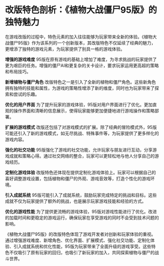 # 改版特色剖析：《植物大战僵尸95版》的独特魅力

在游戏改版的过程中，特色元素的加入往往能够为玩家带来全新的体验。《植物大战僵尸95版》作为该系列的一个创新版本，其改版特色不仅延续了经典的魅力，更增添了独特的游戏元素，为玩家提供了别具一格的游戏体验。

**增强的游戏难度**
95版在原有游戏的基础上增加了难度，为寻求挑战的玩家提供了更为艰巨的任务。增强的僵尸AI和更复杂的关卡设计，要求玩家运用更高超的策略和布局技巧。

**新增植物与僵尸角色**
改版特色之一是引入了全新的植物和僵尸角色。这些新角色拥有独特的技能和属性，为游戏的策略性增添了新的维度，同时也为玩家带来了探索和尝试的乐趣。

**优化的用户界面**
为了提升玩家的游戏体验，95版对用户界面进行了优化。更加直观的操作界面和清晰的信息展示，使得玩家能够更加便捷地进行游戏操作和策略部署。

**扩展的游戏模式**
改版还包括了对游戏模式的扩展。除了经典的冒险模式外，95版可能还引入了新的游戏模式，如无尽挑战、特殊事件等，为玩家提供了更多样化的游戏内容。

**强化的社交功能**
95版强化了游戏的社交功能，允许玩家与朋友进行互动，分享游戏成就和策略心得。通过社交网络的整合，玩家可以更轻松地与他人分享自己的游戏经历。

**定制化游戏体验**
改版特色还体现在提供定制化游戏体验上。玩家可以根据自己的喜好调整游戏设置，包括植物和僵尸的外观、游戏音效等，打造个性化的游戏环境。

**引入成就系统**
95版可能引入了成就系统，鼓励玩家完成特定的挑战和目标。这些成就不仅为玩家提供了额外的挑战，也是展示玩家游戏技能和经验的方式。

**优化的游戏性能**
为了提供更流畅的游戏体验，95版对游戏性能进行了优化。改进的加载时间和更稳定的游戏运行，确保玩家在享受游戏的同时不会受到技术问题的影响。

《植物大战僵尸95版》的改版特色体现了游戏开发者对创新和玩家体验的重视。通过增强游戏难度、新增角色、优化界面、扩展模式、强化社交功能、定制化体验、引入成就系统和优化性能，95版为玩家带来了全面升级的游戏享受。这些特色不仅吸引了原有玩家的回归，也吸引了新玩家的加入，共同探索植物与僵尸的战斗世界。